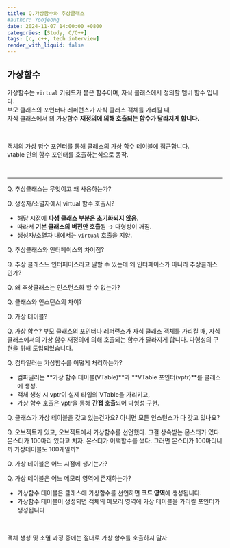 ```yaml
---
title: Q.가상함수와 추상클래스
#author: Yoojeong
date: 2024-11-07 14:00:00 +0800
categories: [Study, C/C++]
tags: [c, c++, tech interview]
render_with_liquid: false
---
```


## 가상함수
가상함수는 `virtual` 키워드가 붙은 함수이며, 자식 클래스에서 정의할 멤버 함수 입니다.  
부모 클래스의 포인터나 레퍼런스가 자식 클래스 객체를 가리킬 때,  
자식 클래스에서 의 가상함수 **재정의에 의해 호출되는 함수가 달라지게 합니다.**


<br>

객체의 가상 함수 포인터를 통해 클래스의 가상 함수 테이블에 접근합니다.  
vtable 안의 함수 포인터를 호출하는식으로 동작.  

<br>

---

Q. 추상클래스는 무엇이고 왜 사용하는가?  

Q. 생성자/소멸자에서 virtual 함수 호출시?  
- 해당 시점에 **파생 클래스 부분은 초기화되지 않음**.  
- 따라서 **기본 클래스의 버전만 호출**됨 → 다형성이 깨짐.  
- 생성자/소멸자 내에서는 `virtual` 호출을 지양.  

Q. 추상클래스와 인터페이스의 차이점?  

Q. 추상 클래스도 인터페이스라고 말할 수 있는데 왜 인터페이스가 아니라 추상클래스인가?  

Q. 왜 추상클래스는 인스턴스화 할 수 없는가?  

Q. 클래스와 인스턴스의 차이?  

Q. 가상 테이블?  

Q. 가상 함수? 
부모 클래스의 포인터나 레퍼런스가 자식 클래스 객체를 가리킬 때, 자식 클래스에서의 가상 함수 재정의에 의해 호출되는 함수가 달라지게 합니다. 다형성의 구현을 위해 도입되었습니다.   


Q. 컴파일러는 가상함수를 어떻게 처리하는가?  
- 컴파일러는 **가상 함수 테이블(VTable)**과 **VTable 포인터(vptr)**를 클래스에 생성.  
- 객체 생성 시 vptr이 실제 타입의 VTable을 가리키고,  
- 가상 함수 호출은 vptr을 통해 **간접 호출**되어 다형성 구현.  

Q. 클래스가 가상 테이블을 갖고 있는건가요? 아니면 모든 인스턴스가 다 갖고 있나요? 

Q. 오브젝트가 있고, 오브젝트에서 가상함수를 선언했다. 그걸 상속받는 몬스터가 있다. 몬스터가 100마리 있다고 치자. 몬스터가 어택함수를 썼다. 그러면 몬스터가 100마리니까 가상테이블도 100개일까?  

Q. 가상 테이블은 어느 시점에 생기는가?  

Q. 가상 테이블은 어느 메모리 영역에 존재하는가?  
- 가상함수 테이블은 클래스에 가상함수를 선언하면 **코드 영역**에 생성됩니다.   
- 가상함수 테이블이 생성되면 객체의 메모리 영역에 가상 테이블을 가리킬 포인터가 생성됩니다  

<br>

객체 생성 및 소멸 과정 중에는 절대로 가상 함수를 호출하지 말자  